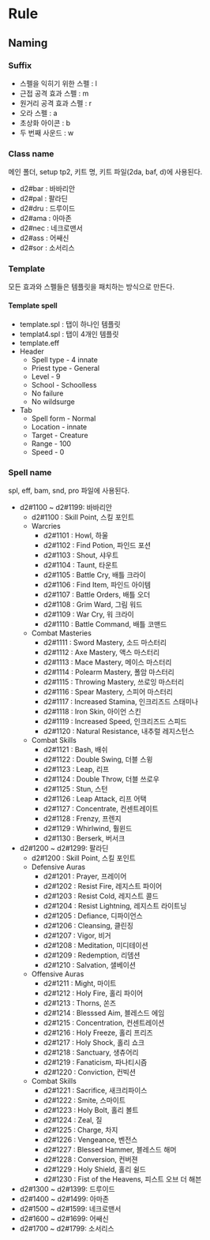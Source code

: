 
# Rule

## Naming

### Suffix
* 스펠을 익히기 위한 스펠 : l
* 근접 공격 효과 스펠 : m
* 원거리 공격 효과 스펠 : r
* 오라 스펠 : a
* 초상화 아이콘 : b
* 두 번째 사운드 : w

### Class name
메인 폴더, setup tp2, 키트 명, 키트 파일(2da, baf, d)에 사용된다.
* d2#bar : 바바리안
* d2#pal : 팔라딘
* d2#dru : 드루이드
* d2#ama : 아마존
* d2#nec : 네크로맨서
* d2#ass : 어쌔신
* d2#sor : 소서리스

### Template
모든 효과와 스펠들은 템플릿을 패치하는 방식으로 만든다.

#### Template spell
  * template.spl : 탭이 하나인 템플릿
  * templat4.spl : 탭이 4개인 템플릿
  * template.eff
  * Header
    * Spell type - 4 innate
    * Priest type - General
    * Level - 9
    * School - Schoolless
    * No failure
    * No wildsurge
  * Tab
    * Spell form - Normal
    * Location - innate
    * Target - Creature
    * Range - 100
    * Speed - 0

### Spell name
spl, eff, bam, snd, pro 파일에 사용된다.
* d2#1100 ~ d2#1199: 바바리안
  * d2#1100 : Skill Point, 스킬 포인트
  * Warcries
    * d2#1101 : Howl, 하울
    * d2#1102 : Find Potion, 파인드 포션
    * d2#1103 : Shout, 샤우트
    * d2#1104 : Taunt, 타운트
    * d2#1105 : Battle Cry, 배틀 크라이
    * d2#1106 : Find Item, 파인드 아이템
    * d2#1107 : Battle Orders, 배틀 오더
    * d2#1108 : Grim Ward, 그림 워드
    * d2#1109 : War Cry, 워 크라이
    * d2#1110 : Battle Command, 배틀 코맨드
  * Combat Masteries
    * d2#1111 : Sword Mastery, 소드 마스터리
    * d2#1112 : Axe Mastery, 액스 마스터리
    * d2#1113 : Mace Mastery, 메이스 마스터리
    * d2#1114 : Polearm Mastery, 폴암 마스터리
    * d2#1115 : Throwing Mastery, 쓰로잉 마스터리
    * d2#1116 : Spear Mastery, 스피어 마스터리
    * d2#1117 : Increased Stamina, 인크리즈드 스태미나
    * d2#1118 : Iron Skin, 아이언 스킨
    * d2#1119 : Increased Speed, 인크리즈드 스피드
    * d2#1120 : Natural Resistance, 내추럴 레지스턴스
  * Combat Skills
    * d2#1121 : Bash, 배쉬
    * d2#1122 : Double Swing, 더블 스윙
    * d2#1123 : Leap, 리프
    * d2#1124 : Double Throw, 더블 쓰로우
    * d2#1125 : Stun, 스턴
    * d2#1126 : Leap Attack, 리프 어택
    * d2#1127 : Concentrate, 컨센트레이트
    * d2#1128 : Frenzy, 프렌지
    * d2#1129 : Whirlwind, 훨윈드
    * d2#1130 : Berserk, 버서크
* d2#1200 ~ d2#1299: 팔라딘
  * d2#1200 : Skill Point, 스킬 포인트
  * Defensive Auras
    * d2#1201 : Prayer, 프레이어
    * d2#1202 : Resist Fire, 레지스트 파이어
    * d2#1203 : Resist Cold, 레지스트 콜드
    * d2#1204 : Resist Lightning, 레지스트 라이트닝
    * d2#1205 : Defiance, 디파이언스
    * d2#1206 : Cleansing, 클린징
    * d2#1207 : Vigor, 비거
    * d2#1208 : Meditation, 미디테이션
    * d2#1209 : Redemption, 리뎀션
    * d2#1210 : Salvation, 샐베이션
  * Offensive Auras
    * d2#1211 : Might, 마이트
    * d2#1212 : Holy Fire, 홀리 파이어
    * d2#1213 : Thorns, 쏜즈
    * d2#1214 : Blesssed Aim, 블레스드 에임
    * d2#1215 : Concentration, 컨센트레이션
    * d2#1216 : Holy Freeze, 홀리 프리즈
    * d2#1217 : Holy Shock, 홀리 쇼크
    * d2#1218 : Sanctuary, 생츄어리
    * d2#1219 : Fanaticism, 파나티시즘
    * d2#1220 : Conviction, 컨빅션
  * Combat Skills
    * d2#1221 : Sacrifice, 새크리파이스
    * d2#1222 : Smite, 스마이트
    * d2#1223 : Holy Bolt, 홀리 볼트
    * d2#1224 : Zeal, 질
    * d2#1225 : Charge, 차지
    * d2#1226 : Vengeance, 벤전스
    * d2#1227 : Blessed Hammer, 블레스드 해머
    * d2#1228 : Conversion, 컨버젼
    * d2#1229 : Holy Shield, 홀리 쉴드
    * d2#1230 : Fist of the Heavens, 피스트 오브 더 해븐
* d2#1300 ~ d2#1399: 드루이드
* d2#1400 ~ d2#1499: 아마존
* d2#1500 ~ d2#1599: 네크로맨서
* d2#1600 ~ d2#1699: 어쌔신
* d2#1700 ~ d2#1799: 소서리스